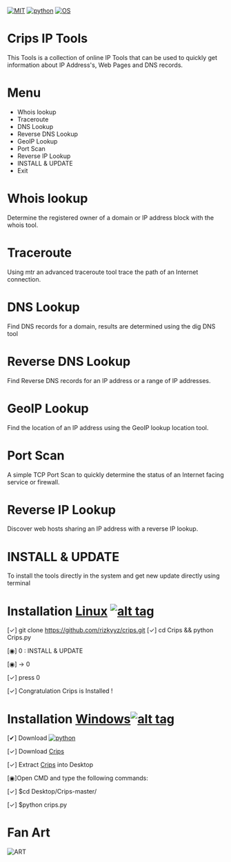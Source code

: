 [![MIT](https://img.shields.io/packagist/l/doctrine/orm.svg)](https://github.com/Manisso/Crips/blob/master/LICENSE) 
[![python](https://img.shields.io/badge/python-2.7-brightgreen.svg)](https://www.python.org/downloads/release/python-2714/)
[![OS](https://img.shields.io/badge/Tested%20On-Linux%20%7C%20Android-yellowgreen.svg)](https://termux.com/)
# Crips IP Tools
This Tools is a collection of online IP Tools that can be used to quickly get information about IP Address's, Web Pages and DNS records.

# Menu
+ Whois lookup
+ Traceroute
+ DNS Lookup
+ Reverse DNS Lookup
+ GeoIP Lookup
+ Port Scan
+ Reverse IP Lookup
+ INSTALL & UPDATE
+ Exit
# Whois lookup
Determine the registered owner of a domain or IP address block with the whois tool.
# Traceroute
Using mtr an advanced traceroute tool trace the path of an Internet connection.
# DNS Lookup
Find DNS records for a domain, results are determined using the dig DNS tool
# Reverse DNS Lookup
Find Reverse DNS records for an IP address or a range of IP addresses.
# GeoIP Lookup
Find the location of an IP address using the GeoIP lookup location tool.
# Port Scan
A simple TCP Port Scan to quickly determine the status of an Internet facing service or firewall.
# Reverse IP Lookup
Discover web hosts sharing an IP address with a reverse IP lookup.
# INSTALL & UPDATE
To install the tools directly in the system and get new update directly using terminal
# Installation [Linux](https://fr.wikipedia.org/wiki/Linux) [![alt tag](http://icons.iconarchive.com/icons/dakirby309/simply-styled/32/OS-Linux-icon.png)](https://fr.wikipedia.org/wiki/Linux)
[✓] git clone https://github.com/rizkyyz/crips.git
[✓] cd Crips && python Crips.py

[◉] 0 : INSTALL & UPDATE

[◉] -> 0

[✓] press 0 

[✓] Congratulation Crips is Installed !

# Installation [Windows](https://fr.wikipedia.org/wiki/Microsoft_Windows)[![alt tag](http://icons.iconarchive.com/icons/yootheme/social-bookmark/32/social-windows-button-icon.png)](https://fr.wikipedia.org/wiki/Microsoft_Windows)

[✔] Download [![python](https://img.shields.io/badge/python-2.7-brightgreen.svg)](https://www.python.org/downloads/release/python-2714/)

[✓] Download [Crips](https://github.com/Manisso/Crips/archive/master.zip)

[✓] Extract [Crips](https://github.com/Manisso/Crips/archive/master.zip) into Desktop

[◉]Open CMD and type the following commands:

[✓] $cd Desktop/Crips-master/

[✓] $python crips.py

# Fan Art
![ART](https://media.giphy.com/media/3ohs7IdEfvc5114C5y/giphy.gif)
